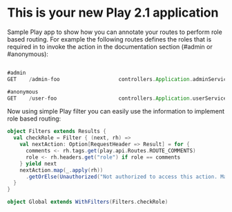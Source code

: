 This is your new Play 2.1 application
=====================================

Sample Play app to show how you can annotate your routes to perform role based routing. For example the following routes defines the roles that is required in to invoke the action in the documentation section (#admin or #anonymous):

```scala

#admin
GET    /admin-foo                   controllers.Application.adminService

#anonymous
GET    /user-foo                    controllers.Application.userService
```

Now using simple Play filter you can easily use the information to implement role based routing:

```scala
object Filters extends Results {
  val checkRole = Filter { (next, rh) =>
    val nextAction: Option[RequestHeader => Result] = for {
      comments <- rh.tags.get(play.api.Routes.ROUTE_COMMENTS)
      role <- rh.headers.get("role") if role == comments
    } yield next
    nextAction.map(_.apply(rh))
      .getOrElse(Unauthorized("Not authorized to access this action. Make sure you have 'role' header"))
  }  
}

object Global extends WithFilters(Filters.checkRole)
```